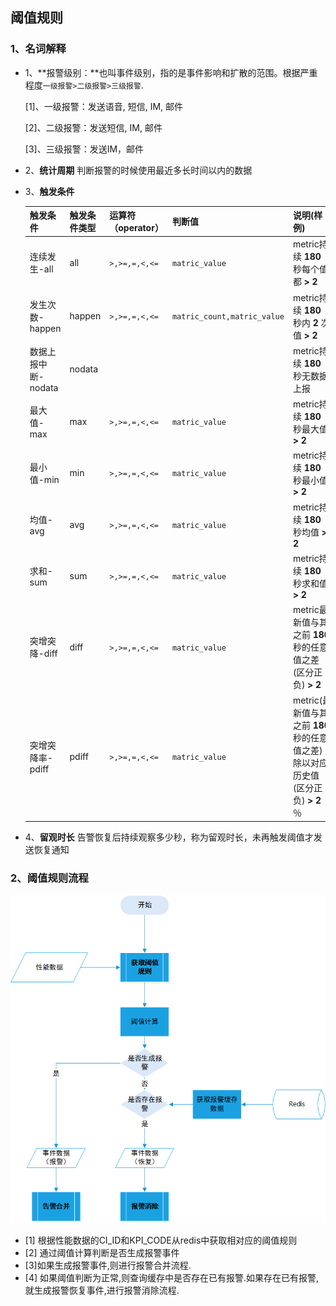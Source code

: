 ## 阈值规则

### 1、名词解释

- 1、**报警级别：**也叫事件级别，指的是事件影响和扩散的范围。根据严重程度`一级报警>二级报警>三级报警`.

  [1]、一级报警：发送语音, 短信, IM, 邮件

  [2]、二级报警：发送短信, IM, 邮件

  [3]、三级报警：发送IM，邮件
  
- 2、**统计周期**
  判断报警的时候使用最近多长时间以内的数据
  
- 3、**触发条件**

  | 触发条件            | 触发条件类型 | 运算符（operator） | 判断值                      | 说明(样例)                                                   |
  | ------------------- | ------------ | ------------------ | --------------------------- | ------------------------------------------------------------ |
  | 连续发生-all        | all          | `>,>=,=,<,<=`      | `matric_value`              | metric持续 **180** 秒每个值都 **> 2**                        |
  | 发生次数-happen     | happen       | `>,>=,=,<,<=`      | `matric_count,matric_value` | metric持续 **180** 秒内 **2** 次值 **> 2**                   |
  | 数据上报中断-nodata | nodata       |                    |                             | metric持续 **180** 秒无数据上报                              |
  | 最大值-max          | max          | `>,>=,=,<,<=`      | `matric_value`              | metric持续 **180** 秒最大值 **> 2**                          |
  | 最小值-min          | min          | `>,>=,=,<,<=`      | `matric_value`              | metric持续 **180** 秒最小值 **> 2**                          |
  | 均值-avg            | avg          | `>,>=,=,<,<=`      | `matric_value`              | metric持续 **180** 秒均值 **> 2**                            |
  | 求和-sum            | sum          | `>,>=,=,<,<=`      | `matric_value`              | metric持续 **180** 秒求和值 **> 2**                          |
  | 突增突降-diff       | diff         | `>,>=,=,<,<=`      | `matric_value`              | metric最新值与其之前 **180** 秒的任意值之差 (区分正负) **> 2** |
  | 突增突降率-pdiff    | pdiff        | `>,>=,=,<,<=`      | `matric_value`              | metric(最新值与其之前 **180** 秒的任意值之差)除以对应历史值 (区分正负) **> 2** ％ |

* 4、**留观时长**
  告警恢复后持续观察多少秒，称为留观时长，未再触发阈值才发送恢复通知

### 2、阈值规则流程

![阈值规则](阈值规则.png)

* [1] 根据性能数据的CI_ID和KPI_CODE从redis中获取相对应的阈值规则
* [2] 通过阈值计算判断是否生成报警事件
* [3]如果生成报警事件,则进行报警合并流程.
* [4] 如果阈值判断为正常,则查询缓存中是否存在已有报警.如果存在已有报警,就生成报警恢复事件,进行报警消除流程.